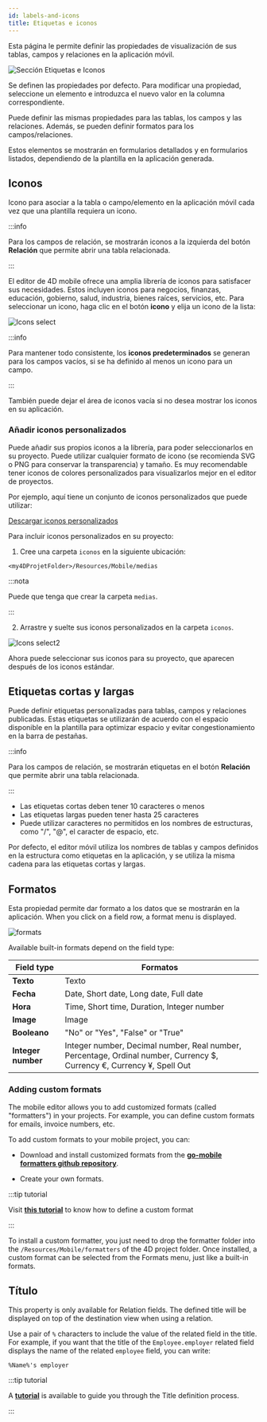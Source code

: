 ```yaml
---
id: labels-and-icons
title: Etiquetas e iconos
---
```


Esta página le permite definir las propiedades de visualización de sus tablas, campos y relaciones en la aplicación móvil.

![Sección Etiquetas e Iconos](img/Labels-&-icons-section-4D-for-iOS.png)

Se definen las propiedades por defecto. Para modificar una propiedad, seleccione un elemento e introduzca el nuevo valor en la columna correspondiente.

Puede definir las mismas propiedades para las tablas, los campos y las relaciones. Además, se pueden definir formatos para los campos/relaciones.

Estos elementos se mostrarán en formularios detallados y en formularios listados, dependiendo de la plantilla en la aplicación generada.


## Iconos

Icono para asociar a la tabla o campo/elemento en la aplicación móvil cada vez que una plantilla requiera un icono.

:::info

Para los campos de relación, se mostrarán iconos a la izquierda del botón **Relación** que permite abrir una tabla relacionada.

:::

El editor de 4D mobile ofrece una amplia librería de iconos para satisfacer sus necesidades. Estos incluyen iconos para negocios, finanzas, educación, gobierno, salud, industria, bienes raíces, servicios, etc. Para seleccionar un icono, haga clic en el botón **icono** y elija un icono de la lista:

![Icons select](img/icon-library.png)

:::info

Para mantener todo consistente, los **iconos predeterminados** se generan para los campos vacíos, si se ha definido al menos un icono para un campo.

:::

También puede dejar el área de iconos vacía si no desea mostrar los iconos en su aplicación.


### Añadir iconos personalizados

Puede añadir sus propios iconos a la librería, para poder seleccionarlos en su proyecto. Puede utilizar cualquier formato de icono (se recomienda SVG o PNG para conservar la transparencia) y tamaño. Es muy recomendable tener iconos de colores personalizados para visualizarlos mejor en el editor de proyectos.

Por ejemplo, aquí tiene un conjunto de iconos personalizados que puede utilizar:

<div className="center-button">
<a
  className="button button--primary"
  href="https://github.com/4d-go-mobile/tutorial-CustomIcons/releases/latest/download/tutorial-CustomIcons.zip">
  Descargar iconos personalizados
</a>
</div>

Para incluir iconos personalizados en su proyecto:

1. Cree una carpeta `iconos` en la siguiente ubicación:

```
<my4DProjetFolder>/Resources/Mobile/medias
```

:::nota

Puede que tenga que crear la carpeta `medias`.

:::

2. Arrastre y suelte sus iconos personalizados en la carpeta `iconos`.

![Icons select2](img/mobile-folder-custom-icons.png)

Ahora puede seleccionar sus iconos para su proyecto, que aparecen después de los iconos estándar.




## Etiquetas cortas y largas

Puede definir etiquetas personalizadas para tablas, campos y relaciones publicadas. Estas etiquetas se utilizarán de acuerdo con el espacio disponible en la plantilla para optimizar espacio y evitar congestionamiento en la barra de pestañas.

:::info

Para los campos de relación, se mostrarán etiquetas en el botón **Relación** que permite abrir una tabla relacionada.

:::

- Las etiquetas cortas deben tener 10 caracteres o menos
- Las etiquetas largas pueden tener hasta 25 caracteres
- Puede utilizar caracteres no permitidos en los nombres de estructuras, como "/", "@", el caracter de espacio, etc.

Por defecto, el editor móvil utiliza los nombres de tablas y campos definidos en la estructura como etiquetas en la aplicación, y se utiliza la misma cadena para las etiquetas cortas y largas.


## Formatos

Esta propiedad permite dar formato a los datos que se mostrarán en la aplicación. When you click on a field row, a format menu is displayed.

![formats](img/formats-menu.png)

Available built-in formats depend on the field type:

| Field type         | Formatos                                                                                                               |
| ------------------ | ---------------------------------------------------------------------------------------------------------------------- |
| **Texto**          | Texto                                                                                                                  |
| **Fecha**          | Date, Short date, Long date, Full date                                                                                 |
| **Hora**           | Time, Short time, Duration, Integer number                                                                             |
| **Image**          | Image                                                                                                                  |
| **Booleano**       | "No" or "Yes", "False" or "True"                                                                                       |
| **Integer number** | Integer number, Decimal number, Real number, Percentage, Ordinal number, Currency $, Currency €, Currency ¥, Spell Out |


### Adding custom formats

The mobile editor allows you to add customized formats (called "formatters") in your projects. For example, you can define custom formats for emails, invoice numbers, etc.

To add custom formats to your mobile project, you can:

- Download and install customized formats from the [**go-mobile formatters github repository**](https://4d-for-ios.github.io/gallery/#/type/formatter/picker/0).

- Create your own formats.

:::tip tutorial

Visit [**this tutorial**](../tutorials/data-formatter/create-data-formatter) to know how to define a custom format

:::

To install a custom formatter, you just need to drop the formatter folder into the `/Resources/Mobile/formatters` of the 4D project folder. Once installed, a custom format can be selected from the Formats menu, just like a built-in formats.


## Título

This property is only available for Relation fields. The defined title will be displayed on top of the destination view when using a relation.

Use a pair of `%` characters to include the value of the related field in the title. For example, if you want that the title of the `Employee.employer` related field displays the name of the related `employee` field, you can write:

```
%Name%'s employer
```

:::tip tutorial

A [**tutorial**](../tutorials/relations/one-to-many-title-definition) is available to guide you through the Title definition process.

:::
